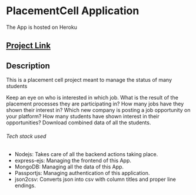 # PlacementCell Application

The App is hosted on Heroku
## [Project Link](https://placementcell-app.herokuapp.com)
## Description
This is a placement cell project meant to manage the status of many students

Keep an eye on who is interested in which job.
What is the result of the placement processes they are participating in?
How many jobs have they shown their interest in? 
Which new company is posting a job opportunity on your platform? 
How many students have shown interest in their opportunities?
Download combined data of all the students.

###### Tech stack used
- Nodejs: Takes care of all the backend actions taking place.
- express-ejs: Managing the frontend of this App.
- MongoDB: Managing all the data of this App.
- Passportjs: Managing authentication of this application.
- json2csv: Converts json into csv with column titles and proper line endings.
